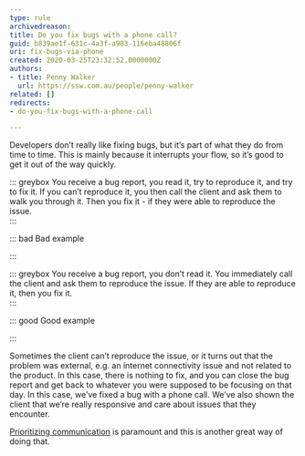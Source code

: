 ```yaml
---
type: rule
archivedreason: 
title: Do you fix bugs with a phone call?
guid: b839ae1f-631c-4a3f-a983-116eba48806f
uri: fix-bugs-via-phone
created: 2020-03-25T23:32:52.0000000Z
authors:
- title: Penny Walker
  url: https://ssw.com.au/people/penny-walker
related: []
redirects:
- do-you-fix-bugs-with-a-phone-call

---
```


Developers don’t really like fixing bugs, but it’s part of what they do from time to time. This is mainly because it interrupts your flow, so it’s good to get it out of the way quickly. 


<!--endintro-->


::: greybox
You receive a bug report, you read it, try to reproduce it, and try to fix it. If you can’t reproduce it, you then call the client and ask them to walk you through it. Then you fix it - if they were able to reproduce the issue.  
:::


::: bad
Bad example

:::


::: greybox
You receive a bug report, you don’t read it. You immediately call the client and ask them to reproduce the issue. If they are able to reproduce it, then you fix it.   
:::


::: good
Good example

:::

Sometimes the client can’t reproduce the issue, or it turns out that the problem was external, e.g. an internet connectivity issue and not related to the product. In this case, there is nothing to fix, and you can close the bug report and get back to whatever you were supposed to be focusing on that day. In this case, we’ve fixed a bug with a phone call. We’ve also shown the client that we’re really responsive and care about issues that they encounter. 

[Prioritizing communication](/make-yourself-available-on-different-communication-channels) is paramount and this is another great way of doing that.
